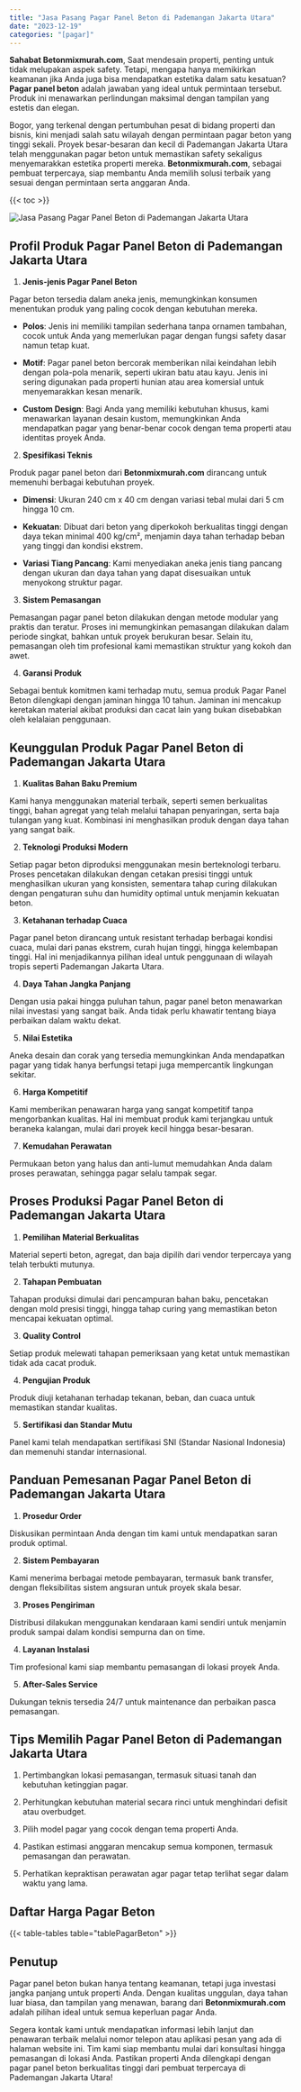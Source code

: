 ```yaml
---
title: "Jasa Pasang Pagar Panel Beton di Pademangan Jakarta Utara"
date: "2023-12-19"
categories: "[pagar]"
---
```


**Sahabat Betonmixmurah.com**, Saat mendesain properti, penting untuk tidak melupakan aspek safety. Tetapi, mengapa hanya memikirkan keamanan jika Anda juga bisa mendapatkan estetika dalam satu kesatuan? **Pagar panel beton** adalah jawaban yang ideal untuk permintaan tersebut. Produk ini menawarkan perlindungan maksimal dengan tampilan yang estetis dan elegan.  

Bogor, yang terkenal dengan pertumbuhan pesat di bidang properti dan bisnis, kini menjadi salah satu wilayah dengan permintaan pagar beton yang tinggi sekali. Proyek besar-besaran dan kecil di Pademangan Jakarta Utara telah menggunakan pagar beton untuk memastikan safety sekaligus menyemarakkan estetika properti mereka. **Betonmixmurah.com**, sebagai pembuat terpercaya, siap membantu Anda memilih solusi terbaik yang sesuai dengan permintaan serta anggaran Anda.

{{< toc >}}

![Jasa Pasang Pagar Panel Beton di Pademangan Jakarta Utara](/images/pagar/pagar-beton-13.jpg)

## Profil Produk Pagar Panel Beton di Pademangan Jakarta Utara

1. **Jenis-jenis Pagar Panel Beton**  

Pagar beton tersedia dalam aneka jenis, memungkinkan konsumen menentukan produk yang paling cocok dengan kebutuhan mereka.  

- **Polos**: Jenis ini memiliki tampilan sederhana tanpa ornamen tambahan, cocok untuk Anda yang memerlukan pagar dengan fungsi safety dasar namun tetap kuat.  

- **Motif**: Pagar panel beton bercorak memberikan nilai keindahan lebih dengan pola-pola menarik, seperti ukiran batu atau kayu. Jenis ini sering digunakan pada properti hunian atau area komersial untuk menyemarakkan kesan menarik.  

- **Custom Design**: Bagi Anda yang memiliki kebutuhan khusus, kami menawarkan layanan desain kustom, memungkinkan Anda mendapatkan pagar yang benar-benar cocok dengan tema properti atau identitas proyek Anda.  

2. **Spesifikasi Teknis**  

Produk pagar panel beton dari **Betonmixmurah.com** dirancang untuk memenuhi berbagai kebutuhan proyek.  

- **Dimensi**: Ukuran 240 cm x 40 cm dengan variasi tebal mulai dari 5 cm hingga 10 cm.  

- **Kekuatan**: Dibuat dari beton yang diperkokoh berkualitas tinggi dengan daya tekan minimal 400 kg/cm², menjamin daya tahan terhadap beban yang tinggi dan kondisi ekstrem.  

- **Variasi Tiang Pancang**: Kami menyediakan aneka jenis tiang pancang dengan ukuran dan daya tahan yang dapat disesuaikan untuk menyokong struktur pagar.  

3. **Sistem Pemasangan**  

Pemasangan pagar panel beton dilakukan dengan metode modular yang praktis dan teratur. Proses ini memungkinkan pemasangan dilakukan dalam periode singkat, bahkan untuk proyek berukuran besar. Selain itu, pemasangan oleh tim profesional kami memastikan struktur yang kokoh dan awet.  

4. **Garansi Produk**  

Sebagai bentuk komitmen kami terhadap mutu, semua produk Pagar Panel Beton dilengkapi dengan jaminan hingga 10 tahun. Jaminan ini mencakup keretakan material akibat produksi dan cacat lain yang bukan disebabkan oleh kelalaian penggunaan.

## Keunggulan Produk Pagar Panel Beton di Pademangan Jakarta Utara 

1. **Kualitas Bahan Baku Premium**  

Kami hanya menggunakan material terbaik, seperti semen berkualitas tinggi, bahan agregat yang telah melalui tahapan penyaringan, serta baja tulangan yang kuat. Kombinasi ini menghasilkan produk dengan daya tahan yang sangat baik.  

2. **Teknologi Produksi Modern**  

Setiap pagar beton diproduksi menggunakan mesin berteknologi terbaru. Proses pencetakan dilakukan dengan cetakan presisi tinggi untuk menghasilkan ukuran yang konsisten, sementara tahap curing dilakukan dengan pengaturan suhu dan humidity optimal untuk menjamin kekuatan beton.  

3. **Ketahanan terhadap Cuaca**  

Pagar panel beton dirancang untuk resistant terhadap berbagai kondisi cuaca, mulai dari panas ekstrem, curah hujan tinggi, hingga kelembapan tinggi. Hal ini menjadikannya pilihan ideal untuk penggunaan di wilayah tropis seperti Pademangan Jakarta Utara.  

4. **Daya Tahan Jangka Panjang**  

Dengan usia pakai hingga puluhan tahun, pagar panel beton menawarkan nilai investasi yang sangat baik. Anda tidak perlu khawatir tentang biaya perbaikan dalam waktu dekat.  

5. **Nilai Estetika**  

Aneka desain dan corak yang tersedia memungkinkan Anda mendapatkan pagar yang tidak hanya berfungsi tetapi juga mempercantik lingkungan sekitar.  

6. **Harga Kompetitif**  

Kami memberikan penawaran harga yang sangat kompetitif tanpa mengorbankan kualitas. Hal ini membuat produk kami terjangkau untuk beraneka kalangan, mulai dari proyek kecil hingga besar-besaran.  

7. **Kemudahan Perawatan**  

Permukaan beton yang halus dan anti-lumut memudahkan Anda dalam proses perawatan, sehingga pagar selalu tampak segar.

## Proses Produksi Pagar Panel Beton di Pademangan Jakarta Utara

1. **Pemilihan Material Berkualitas**  

Material seperti beton, agregat, dan baja dipilih dari vendor terpercaya yang telah terbukti mutunya.

2. **Tahapan Pembuatan**  

Tahapan produksi dimulai dari pencampuran bahan baku, pencetakan dengan mold presisi tinggi, hingga tahap curing yang memastikan beton mencapai kekuatan optimal.

3. **Quality Control**  

Setiap produk melewati tahapan pemeriksaan yang ketat untuk memastikan tidak ada cacat produk.

4. **Pengujian Produk**  

Produk diuji ketahanan terhadap tekanan, beban, dan cuaca untuk memastikan standar kualitas.

5. **Sertifikasi dan Standar Mutu**  

Panel kami telah mendapatkan sertifikasi SNI (Standar Nasional Indonesia) dan memenuhi standar internasional.

## Panduan Pemesanan Pagar Panel Beton di Pademangan Jakarta Utara

1. **Prosedur Order**  

Diskusikan permintaan Anda dengan tim kami untuk mendapatkan saran produk optimal.

2. **Sistem Pembayaran**  

Kami menerima berbagai metode pembayaran, termasuk bank transfer, dengan fleksibilitas sistem angsuran untuk proyek skala besar.

3. **Proses Pengiriman**  

Distribusi dilakukan menggunakan kendaraan kami sendiri untuk menjamin produk sampai dalam kondisi sempurna dan on time.

4. **Layanan Instalasi**  

Tim profesional kami siap membantu pemasangan di lokasi proyek Anda.

5. **After-Sales Service**  

Dukungan teknis tersedia 24/7 untuk maintenance dan perbaikan pasca pemasangan.

## Tips Memilih Pagar Panel Beton di Pademangan Jakarta Utara

1. Pertimbangkan lokasi pemasangan, termasuk situasi tanah dan kebutuhan ketinggian pagar.  

2. Perhitungkan kebutuhan material secara rinci untuk menghindari defisit atau overbudget.  

3. Pilih model pagar yang cocok dengan tema properti Anda.  

4. Pastikan estimasi anggaran mencakup semua komponen, termasuk pemasangan dan perawatan.  

5. Perhatikan kepraktisan perawatan agar pagar tetap terlihat segar dalam waktu yang lama.

## Daftar Harga Pagar Beton

{{< table-tables table="tablePagarBeton" >}}

## Penutup

Pagar panel beton bukan hanya tentang keamanan, tetapi juga investasi jangka panjang untuk properti Anda. Dengan kualitas unggulan, daya tahan luar biasa, dan tampilan yang menawan, barang dari **Betonmixmurah.com** adalah pilihan ideal untuk semua keperluan pagar Anda.  

Segera kontak kami untuk mendapatkan informasi lebih lanjut dan penawaran terbaik melalui nomor telepon atau aplikasi pesan yang ada di halaman website ini. Tim kami siap membantu mulai dari konsultasi hingga pemasangan di lokasi Anda. Pastikan properti Anda dilengkapi dengan pagar panel beton berkualitas tinggi dari pembuat terpercaya di Pademangan Jakarta Utara!